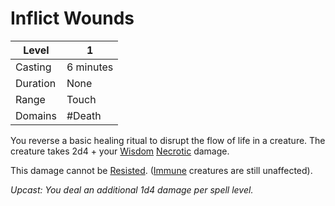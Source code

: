 # Inflict Wounds

| Level    | 1         |
| -------- | --------- |
| Casting  | 6 minutes |
| Duration | None      |
| Range    | Touch     |
| Domains  | #Death    |

You reverse a basic healing ritual to disrupt the flow of life in a creature. The creature takes 2d4 + your [Wisdom](../../../../Player%20Characters/Chosen%20Statistics/Wisdom.md) [Necrotic](../../../../Damage%20Types/Necrotic.md) damage. 

This damage cannot be [Resisted](../../../../Conditions/Resistant.md). ([Immune](../../../../Conditions/Immune.md) creatures are still unaffected).

*Upcast: You deal an additional 1d4 damage per spell level.*